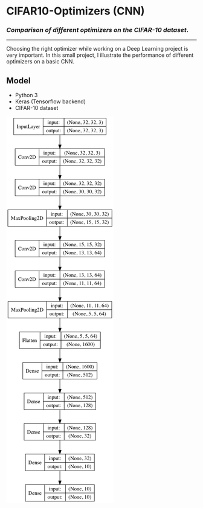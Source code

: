 # CIFAR10-Optimizers (CNN)
### _Comparison of different optimizers on the __CIFAR-10__ dataset_.
---

Choosing the right optimizer while working on a Deep Learning project is very important. In this small project, I illustrate the performance of different optimizers on a basic CNN.


## Model

- Python 3
- Keras (Tensorflow backend)
- CIFAR-10 dataset

![CNN Model Structure](/images/model.png?raw=true "Title")